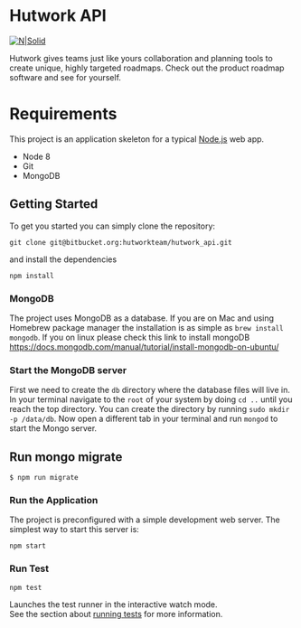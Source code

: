 # Hutwork API

[![N|Solid](https://cdn.hutwork.com/wp-content/uploads/2018/03/logo-scroll-1.png)](https://www.hutwork.com/)

Hutwork gives teams just like yours collaboration and planning tools to create unique, highly targeted roadmaps. Check out the product roadmap software and see for yourself.

# Requirements

This project is an application skeleton for a typical [Node.js](https://nodejs.org/) web app.

  - Node 8
  - Git
  - MongoDB

## Getting Started
To get you started you can simply clone the repository:

```
git clone git@bitbucket.org:hutworkteam/hutwork_api.git
```

and install the dependencies
```
npm install
```

### MongoDB
The project uses MongoDB as a database. If you are on Mac and using Homebrew package manager the installation is as simple as `brew install mongodb`.
If you on linux please check this link to install mongoDB 
https://docs.mongodb.com/manual/tutorial/install-mongodb-on-ubuntu/

### Start the MongoDB server
First we need to create the `db` directory where the database files will live in. In your terminal navigate to the `root` of your system by doing `cd ..` until you reach the top directory. You can create the directory by running `sudo mkdir -p /data/db`. Now open a different tab in your terminal and run `mongod` to start the Mongo server.

## Run mongo migrate

```
$ npm run migrate
```

### Run the Application

The project is preconfigured with a simple development web server. The simplest way to start this server is:

    npm start

### Run Test

```
npm test
```

Launches the test runner in the interactive watch mode.<br>
See the section about [running tests](#running-tests) for more information.

